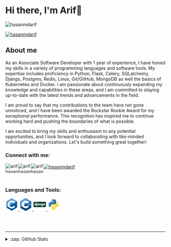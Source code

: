 # Hi there, I'm Arif👋


<p align="left"> <img src="https://komarev.com/ghpvc/?username=hasanmdarif&label=Profile%20views&color=0e75b6&style=flat" alt="hasanmdarif" /> </p>

<p align="left"> <a href="https://github.com/ryo-ma/github-profile-trophy"><img src="https://github-profile-trophy.vercel.app/?username=hasanmdarif" alt="hasanmdarif" /></a> </p>


## About me
As an Associate Software Developer with 1 year of experience, I have honed my skills in a variety of programming languages and software tools. My expertise includes proficiency in Python, Flask, Celery, SQLalchemy, Django, Postgres, Redis, Linux, Git/GitHub, MongoDB as well the basics of Kubernetes and Docker. I am passionate about continuously expanding my knowledge and capabilities in these areas, and I am committed to staying up-to-date with the latest trends and advancements in the field.

I am proud to say that my contributions to the team have not gone unnoticed, and I have been awarded the Rockstar Rookie Award for my exceptional performance. This recognition has inspired me to continue working hard and pushing the boundaries of what is possible.

I am excited to bring my skills and enthusiasm to any potential opportunities, and I look forward to collaborating with like-minded individuals and organizations. Let's build something great together!


### Connect with me:

<a href="https://auth.geeksforgeeks.org/user/hasanmdarif" target="blank"><img align="center" src="https://cdn.jsdelivr.net/npm/simple-icons@3.0.1/icons/geeksforgeeks.svg" alt="hasanmdarif" height="30" width="40" /></a>
[<img align="left" alt="arifhasan | Twitter" width="40" height="30" src="https://cdn.jsdelivr.net/npm/simple-icons@v3/icons/twitter.svg" />][twitter]
[<img align="left" alt="arifhasan | LinkedIn" width="40" height="30" src="https://cdn.jsdelivr.net/npm/simple-icons@v3/icons/linkedin.svg" />][linkedin]
[<img align="left" alt="arifhasan | Instagram" width="40" height="30" src="https://cdn.jsdelivr.net/npm/simple-icons@v3/icons/instagram.svg" />][instagram]

<br />

### Languages and Tools:

<p align="left"> <a href="https://www.cprogramming.com/" target="_blank"> <img src="https://raw.githubusercontent.com/devicons/devicon/master/icons/c/c-original.svg" alt="c" width="40" height="40"/> </a> <a href="https://www.w3schools.com/cpp/" target="_blank"> <img src="https://raw.githubusercontent.com/devicons/devicon/master/icons/cplusplus/cplusplus-original.svg" alt="cplusplus" width="40" height="40"/> </a> <a href="https://www.djangoproject.com/" target="_blank"> <img src="https://raw.githubusercontent.com/devicons/devicon/master/icons/django/django-original.svg" alt="django" width="40" height="40"/> </a> <a href="https://www.python.org" target="_blank"> <img src="https://raw.githubusercontent.com/devicons/devicon/master/icons/python/python-original.svg" alt="python" width="40" height="40"/> </a> </p>
<br />
<br />

---




<details>
  <summary>:zap: GitHub Stats</summary>

  <img align="left" alt="hasanmdarif's GitHub Stats" src="https://github-readme-stats.vercel.app/api?username=hasanmdarif&show_icons=true&hide_border=true" />

</details>

[website]: https://www.hasanmdarif.github.io
[twitter]: https://twitter.com/Arifhasan01
[instagram]: https://instagram.com/__arif.hasan__
[linkedin]: https://linkedin.com/in/arif-hasan-937218124



<!--  

<p align="left"> <img src="https://komarev.com/ghpvc/?username=hasanmdarif&label=Profile%20views&color=0e75b6&style=flat" alt="hasanmdarif" /> </p>

<p align="left"> <a href="https://github.com/ryo-ma/github-profile-trophy"><img src="https://github-profile-trophy.vercel.app/?username=hasanmdarif" alt="hasanmdarif" /></a> </p>

<p align="left"> <a href="https://twitter.com/arifhasan01" target="blank"><img src="https://img.shields.io/twitter/follow/arifhasan01?logo=twitter&style=for-the-badge" alt="arifhasan01" /></a> </p>

<h3 align="left">Connect with me:</h3>
<p align="left">
<a href="https://twitter.com/arifhasan01" target="blank"><img align="center" src="https://cdn.jsdelivr.net/npm/simple-icons@3.0.1/icons/twitter.svg" alt="arifhasan01" height="30" width="40" /></a>
<a href="https://auth.geeksforgeeks.org/user/https://auth.geeksforgeeks.org/user/hasanmdarif/practice/" target="blank"><img align="center" src="https://cdn.jsdelivr.net/npm/simple-icons@3.0.1/icons/geeksforgeeks.svg" alt="https://auth.geeksforgeeks.org/user/hasanmdarif/practice/" height="30" width="40" /></a>
</p>

<h3 align="left">Languages and Tools:</h3>
<p align="left"> <a href="https://www.cprogramming.com/" target="_blank"> <img src="https://raw.githubusercontent.com/devicons/devicon/master/icons/c/c-original.svg" alt="c" width="40" height="40"/> </a> <a href="https://www.w3schools.com/cpp/" target="_blank"> <img src="https://raw.githubusercontent.com/devicons/devicon/master/icons/cplusplus/cplusplus-original.svg" alt="cplusplus" width="40" height="40"/> </a> <a href="https://www.djangoproject.com/" target="_blank"> <img src="https://raw.githubusercontent.com/devicons/devicon/master/icons/django/django-original.svg" alt="django" width="40" height="40"/> </a> <a href="https://www.python.org" target="_blank"> <img src="https://raw.githubusercontent.com/devicons/devicon/master/icons/python/python-original.svg" alt="python" width="40" height="40"/> </a> </p>

<p><img align="left" src="https://github-readme-stats.vercel.app/api/top-langs?username=hasanmdarif&show_icons=true&locale=en&layout=compact" alt="hasanmdarif" /></p>

<p>&nbsp;<img align="center" src="https://github-readme-stats.vercel.app/api?username=hasanmdarif&show_icons=true&locale=en" alt="hasanmdarif" /></p>

<p><img align="center" src="https://github-readme-streak-stats.herokuapp.com/?user=hasanmdarif&" alt="hasanmdarif" /></p> -->
